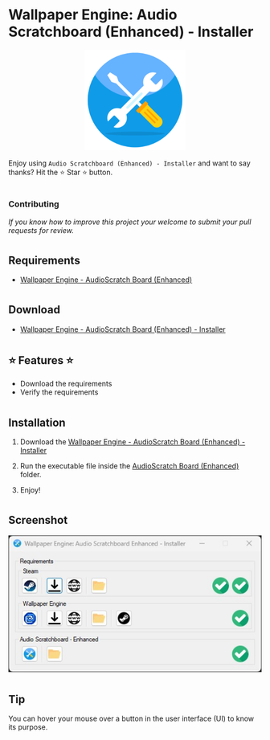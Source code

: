 # Wallpaper Engine: Audio Scratchboard (Enhanced) - Installer

<p align="center">
<img src="WallpaperEngineAudioScratchboardEnhancedInstaller\Resources\Logo.png" alt="Preview" width="200" />
<p>

Enjoy using ```Audio Scratchboard (Enhanced) - Installer``` and want to say thanks? Hit the ⭐️ Star ⭐️ button.

#
### Contributing
*If you know how to improve this project your welcome to submit your pull requests for review.*
#

## Requirements
- [Wallpaper Engine - AudioScratch Board (Enhanced)](https://github.com/DivineBytes/AudioScratchboardEnhanced/archive/refs/heads/master.zip)

#

## Download
- [Wallpaper Engine - AudioScratch Board (Enhanced) - Installer](https://github.com/DivineBytes/WallpaperEngineAudioScratchboardEnhancedInstaller/releases/download/1.0.0.0/WallpaperEngineAudioScratchboardEnhancedInstaller.exe)

#

## ⭐ Features ⭐
- Download the requirements
- Verify the requirements

#

## Installation
1. Download the [Wallpaper Engine - AudioScratch Board (Enhanced) - Installer](https://github.com/DivineBytes/WallpaperEngineAudioScratchboardEnhancedInstaller/releases/download/1.0.0.0/WallpaperEngineAudioScratchboardEnhancedInstaller.exe)

2. Run the executable file inside the [AudioScratch Board (Enhanced)](https://github.com/DivineBytes/AudioScratchboardEnhanced) folder.

3. Enjoy!

#

## Screenshot

<p align="center">
<img src="WallpaperEngineAudioScratchboardEnhancedInstaller\Resources\Screenshot0.jpg" alt="Screenshot 0" width="600" />
<p>

#

## Tip

You can hover your mouse over a button in the user interface (UI) to know its purpose.